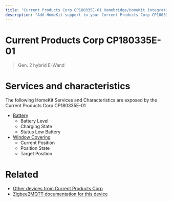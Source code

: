 ```yaml
---
title: "Current Products Corp CP180335E-01 Homebridge/HomeKit integration"
description: "Add HomeKit support to your Current Products Corp CP180335E-01, using Homebridge, Zigbee2MQTT and homebridge-z2m."
---
```

<!---
This file has been GENERATED using src/docgen/docgen.ts
DO NOT EDIT THIS FILE MANUALLY!
-->
# Current Products Corp CP180335E-01
> Gen. 2 hybrid E-Wand


# Services and characteristics
The following HomeKit Services and Characteristics are exposed by
the Current Products Corp CP180335E-01

* [Battery](../../battery.md)
  * Battery Level
  * Charging State
  * Status Low Battery
* [Window Covering](../../cover.md)
  * Current Position
  * Position State
  * Target Position


# Related
* [Other devices from Current Products Corp](../index.md#current_products_corp)
* [Zigbee2MQTT documentation for this device](https://www.zigbee2mqtt.io/devices/CP180335E-01.html)